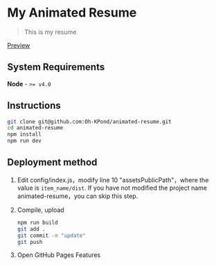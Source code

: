 # My Animated Resume

> This is my resume

[Preview](https://oh-kpond.github.io/animated-resume/dist/)



## System Requirements
**Node**  -  `>= v4.0` 

## Instructions

``` bash
git clone git@github.com:Oh-KPond/animated-resume.git
cd animated-resume
npm install
npm run dev
```

## Deployment method


1. Edit config/index.js，modify line 10 "assetsPublicPath"，where the value is `item_name/dist`. If you have not modified the project name animated-resume，you can skip this step.

2. Compile, upload
    ``` bash
    npm run build
    git add .
    git commit -m "update"
    git push
    ```

3. Open GitHub Pages Features

